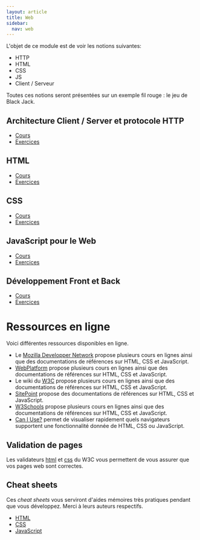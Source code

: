 ```yaml
---
layout: article
title: Web
sidebar:
  nav: web
---
```


L'objet de ce module est de voir les notions suivantes:
* HTTP
* HTML
* CSS
* JS
* Client / Serveur 
<!-- * Identification Client -->

Toutes ces notions seront présentées sur un exemple fil rouge : le jeu de Black Jack.

## Architecture Client / Server et protocole HTTP

- [Cours](./1-HTTP/http.pdf)
- [Exercices](./1-HTTP/exo.html)

## HTML

- [Cours](./2-HTML/html.pdf)
- [Exercices](./2-HTML/exo.html)

## CSS

- [Cours](./3-CSS/css.pdf)
- [Exercices](./3-CSS/exo.html)

## JavaScript pour le Web

- [Cours](./4-JS/JavaScript.pdf)
- [Exercices](./4-JS/exo.html)


## Développement Front et Back

- [Cours](./5-Developpement/developpement.pdf)
- [Exercices](./5-Developpement/exo.html)




# Ressources en ligne

Voici différentes ressources disponibles en ligne.

* Le [Mozilla Developper Network](https://developer.mozilla.org/en/docs) propose plusieurs cours en lignes ainsi que des documentations de références sur HTML, CSS et JavaScript.
* [WebPlatform](http://www.webplatform.org/) propose plusieurs cours en lignes ainsi que des documentations de références sur HTML, CSS et JavaScript.
* Le wiki du [W3C](http://www.w3.org/community/webed/wiki/Main_Page) propose plusieurs cours en lignes ainsi que des documentations de références sur HTML, CSS et JavaScript.
* [SitePoint](http://reference.sitepoint.com/) propose des documentations de références sur HTML, CSS et JavaScript.
* [W3Schools](http://www.w3schools.com/) propose plusieurs cours en lignes ainsi que des documentations de références sur HTML, CSS et JavaScript.
* [Can I Use?](https://caniuse.com/) permet de visualiser rapidement quels navigateurs supportent une fonctionnalité donnée de HTML, CSS ou JavaScript.

## Validation de pages

Les validateurs [html](http://validator.w3.org/) et [css](http://jigsaw.w3.org/css-validator/) du W3C vous permettent de vous assurer que vos pages web sont correctes.

## Cheat sheets

Ces _cheat sheets_ vous serviront d'aides mémoires très pratiques pendant que vous développez. Merci à leurs auteurs respectifs.

* [HTML](sheets/html.png)
* [CSS](sheets/css.pdf)
* [JavaScript](sheets/javascript.pdf)

